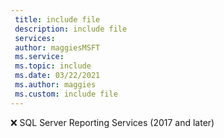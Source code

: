 ```yaml
---
 title: include file
 description: include file
 services: 
 author: maggiesMSFT
 ms.service: 
 ms.topic: include
 ms.date: 03/22/2021
 ms.author: maggies
 ms.custom: include file
---
```



❌ SQL Server Reporting Services (2017 and later)
